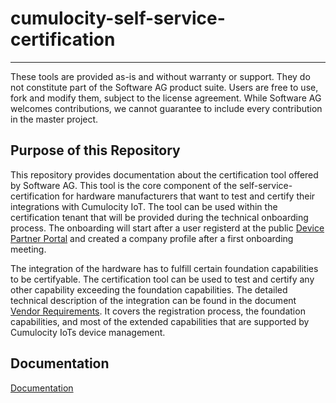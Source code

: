 # cumulocity-self-service-certification


------------------------------

These tools are provided as-is and without warranty or support. They do not constitute part of the Software AG product suite. Users are free to use, fork and modify them, subject to the license agreement. While Software AG welcomes contributions, we cannot guarantee to include every contribution in the master project.



## Purpose of this Repository

This repository provides documentation about the certification tool offered by Software AG. This tool is the core component of the self-service-certification for hardware manufacturers that want to test and certify their integrations with Cumulocity IoT. The tool can be used within the certification tenant that will be provided during the technical onboarding process. The onboarding will start after a user registerd at the public [Device Partner Portal](https://devicepartnerportal.softwareag.com/) and created a company profile after a first onboarding meeting. 

The integration of the hardware has to fulfill certain foundation capabilities to be certifyable. The certification tool can be used to test and certify any other capability exceeding the foundation capabilities. The detailed technical description of the integration can be found in the document [Vendor Requirements](./docs/vendor-requirements.md). It covers the registration process, the foundation capabilities, and most of the extended capabilities that are supported by Cumulocity IoTs device management. 

## Documentation

[Documentation ](./docs/README.md)

